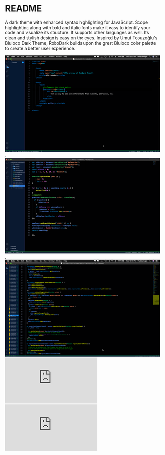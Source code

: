 # README
A dark theme with enhanced syntax highlighting for JavaScript. Scope highlighting along with bold and italic fonts make it easy to identify your code and visualize its structure. It supports other languages as well. Its clean and stylish design is easy on the eyes. Inspired by Umut Topuzoğlu's Bluloco Dark Theme, RoboDark builds upon the great Bluloco color palette to create a better user experience.

![html Screenshot](https://github.com/cjesq24/RoboDark/blob/master/Screenshots/html.screenshot.png).
![JavaScript Screenshot](https://github.com/cjesq24/RoboDark/blob/master/Screenshots/js_ScreenShot.png).
![Second JavaScript Screenshot](https://github.com/cjesq24/RoboDark/blob/master/Screenshots/js2.ScreenShot.png)
![Question](https://github.com/cjesq24/RoboDark/blob/d04643f25408948724d3a3386f3fab69ca0837dc/README.md#L4)
![test2](https://github.com/cjesq24/RoboDark/blob/d04643f25408948724d3a3386f3fab69ca0837dc/README.md#L4-L5)
<a href = "https://github.com/cjesq24/RoboDark/blob/master/Screenshots/html.screenshot.png"></a>